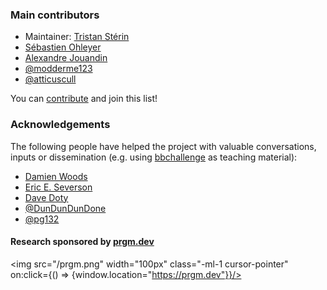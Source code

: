 <div class="dark w-full ">
<div class="prose prose-invert text-white -mt-4  xl:justify-start lg:ml-[170px] ml-0 sm:ml-4 font-sans prose-base sm:prose-lg w-full">
<div class="leading-normal ">
<div>

### Main contributors

- Maintainer: [Tristan Stérin](https://dna.hamilton.ie/tsterin)
- [Sébastien Ohleyer](https://prgm.dev/sebastien)
- [Alexandre Jouandin](https://prgm.dev/alexandre)
- [@modderme123](https://github.com/modderme123)
- [@atticuscull](https://github.com/atticuscull)

You can <a href="/contribute" rel="external">contribute</a> and join this list!

### Acknowledgements

The following people have helped the project with valuable conversations, inputs or dissemination (e.g. using [bbchallenge](https://bbchallenge.org) as teaching material):

- [Damien Woods](https://dna.hamilton.ie/woods)
- [Eric E. Severson](https://github.com/EricESeverson)
- [Dave Doty](https://web.cs.ucdavis.edu/~doty/)
- [@DunDunDunDone](https://github.com/DunDunDunDone)
- [@pg132](https://github.com/pg132)

#### Research sponsored by [prgm.dev](https://prgm.dev)
<!-- using a link messes with my layout so I use on:click -->
<img src="/prgm.png" width="100px" class="-ml-1 cursor-pointer" on:click={() => {window.location="https://prgm.dev"}}/>

</div>
</div>
</div>
</div>